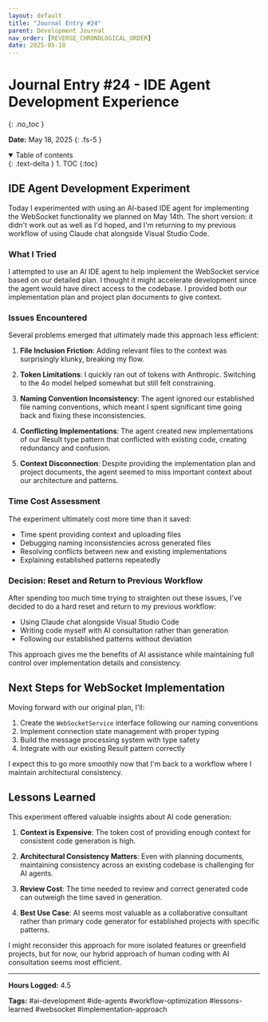 ```yaml
---
layout: default
title: "Journal Entry #24"
parent: Development Journal
nav_order: [REVERSE_CHRONOLOGICAL_ORDER]
date: 2025-05-18
---
```


# Journal Entry #24 - IDE Agent Development Experience
{: .no_toc }

**Date:** May 18, 2025
{: .fs-5 }

<details open markdown="block">
  <summary>
    Table of contents
  </summary>
  {: .text-delta }
1. TOC
{:toc}
</details>

## IDE Agent Development Experiment

Today I experimented with using an AI-based IDE agent for implementing the WebSocket functionality we planned on May 14th. The short version: it didn't work out as well as I'd hoped, and I'm returning to my previous workflow of using Claude chat alongside Visual Studio Code.

### What I Tried

I attempted to use an AI IDE agent to help implement the WebSocket service based on our detailed plan. I thought it might accelerate development since the agent would have direct access to the codebase. I provided both our implementation plan and project plan documents to give context.

### Issues Encountered

Several problems emerged that ultimately made this approach less efficient:

1. **File Inclusion Friction**: Adding relevant files to the context was surprisingly klunky, breaking my flow.

2. **Token Limitations**: I quickly ran out of tokens with Anthropic. Switching to the 4o model helped somewhat but still felt constraining.

3. **Naming Convention Inconsistency**: The agent ignored our established file naming conventions, which meant I spent significant time going back and fixing these inconsistencies.

4. **Conflicting Implementations**: The agent created new implementations of our Result type pattern that conflicted with existing code, creating redundancy and confusion.

5. **Context Disconnection**: Despite providing the implementation plan and project documents, the agent seemed to miss important context about our architecture and patterns.

### Time Cost Assessment

The experiment ultimately cost more time than it saved:
- Time spent providing context and uploading files
- Debugging naming inconsistencies across generated files
- Resolving conflicts between new and existing implementations
- Explaining established patterns repeatedly

### Decision: Reset and Return to Previous Workflow

After spending too much time trying to straighten out these issues, I've decided to do a hard reset and return to my previous workflow:
- Using Claude chat alongside Visual Studio Code
- Writing code myself with AI consultation rather than generation
- Following our established patterns without deviation

This approach gives me the benefits of AI assistance while maintaining full control over implementation details and consistency.

## Next Steps for WebSocket Implementation

Moving forward with our original plan, I'll:
1. Create the `WebSocketService` interface following our naming conventions
2. Implement connection state management with proper typing
3. Build the message processing system with type safety
4. Integrate with our existing Result pattern correctly

I expect this to go more smoothly now that I'm back to a workflow where I maintain architectural consistency.

## Lessons Learned

This experiment offered valuable insights about AI code generation:

1. **Context is Expensive**: The token cost of providing enough context for consistent code generation is high.

2. **Architectural Consistency Matters**: Even with planning documents, maintaining consistency across an existing codebase is challenging for AI agents.

3. **Review Cost**: The time needed to review and correct generated code can outweigh the time saved in generation.

4. **Best Use Case**: AI seems most valuable as a collaborative consultant rather than primary code generator for established projects with specific patterns.

I might reconsider this approach for more isolated features or greenfield projects, but for now, our hybrid approach of human coding with AI consultation seems most efficient.

---

**Hours Logged:** 4.5

**Tags:** #ai-development #ide-agents #workflow-optimization #lessons-learned #websocket #implementation-approach